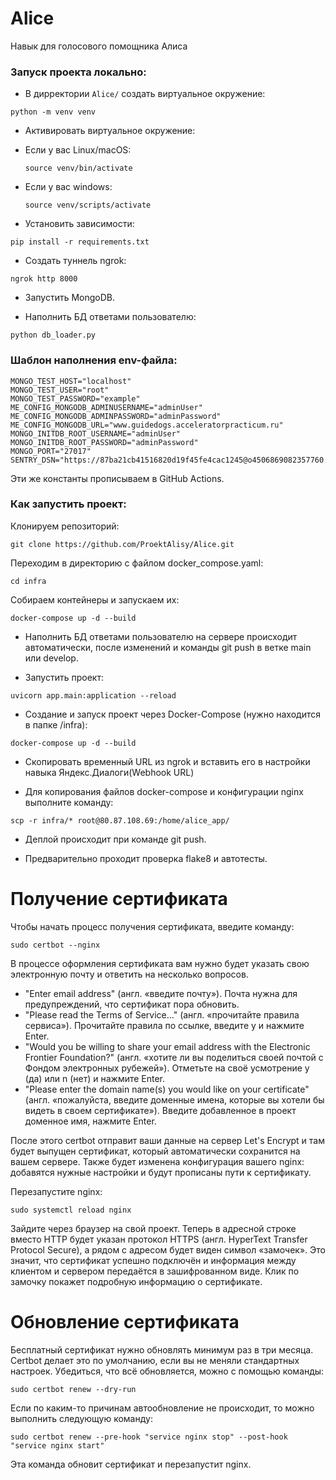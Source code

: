# Alice
Навык для голосового помощника Алиса

### Запуск проекта локально:

- В дирректории `Alice/` создать виртуальное окружение:

`python -m venv venv`

- Активировать виртуальное окружение:

* Если у вас Linux/macOS:

    ```
    source venv/bin/activate
    ```

* Если у вас windows:

    ```
    source venv/scripts/activate
    ```

- Установить зависимости:
```
pip install -r requirements.txt
```

- Создать туннель ngrok:
```
ngrok http 8000
```
- Запустить MongoDB.

- Наполнить БД ответами пользователю:
```
python db_loader.py
```

### Шаблон наполнения env-файла:
```
MONGO_TEST_HOST="localhost"
MONGO_TEST_USER="root"
MONGO_TEST_PASSWORD="example"
ME_CONFIG_MONGODB_ADMINUSERNAME="adminUser"
ME_CONFIG_MONGODB_ADMINPASSWORD="adminPassword"
ME_CONFIG_MONGODB_URL="www.guidedogs.acceleratorpracticum.ru"
MONGO_INITDB_ROOT_USERNAME="adminUser"
MONGO_INITDB_ROOT_PASSWORD="adminPassword"
MONGO_PORT="27017"
SENTRY_DSN="https://87ba21cb41516820d19f45fe4cac1245@o4506869082357760.ingest.us.sentry.io/4506869085634560"
```
Эти же константы прописываем в GitHub Actions.


### Как запустить проект:
Клонируем репозиторий:
```
git clone https://github.com/ProektAlisy/Alice.git
```
Переходим в директорию с файлом docker_compose.yaml:
```
cd infra
```
Собираем контейнеры и запускаем их:
```
docker-compose up -d --build 
```


- Наполнить БД ответами пользователю на сервере происходит автоматически, после изменений и команды git push в ветке main или develop.

- Запустить проект:
```
uvicorn app.main:application --reload
```

- Создание и запуск проект через Docker-Compose (нужно находится в папке /infra):
```
docker-compose up -d --build
```
- Скопировать временный URL из ngrok и вставить его в настройки навыка Яндекс.Диалоги(Webhook URL)

- Для копирования файлов docker-compose и конфигурации nginx выполните команду:
```
scp -r infra/* root@80.87.108.69:/home/alice_app/
```

- Деплой происходит при команде git push.

- Предварительно проходит проверка flake8 и автотесты.

# Получение сертификата

Чтобы начать процесс получения сертификата, введите команду:
```
sudo certbot --nginx 
```

В процессе оформления сертификата вам нужно будет указать свою электронную почту и ответить на несколько вопросов.

- "Enter email address" (англ. «введите почту»). Почта нужна для предупреждений, что сертификат пора обновить.
- "Please read the Terms of Service..." (англ. «прочитайте правила сервиса»). Прочитайте правила по ссылке, введите y и нажмите Enter.
- "Would you be willing to share your email address with the Electronic Frontier Foundation?" (англ. «хотите ли вы поделиться своей почтой с Фондом электронных рубежей»). Отметьте на своё усмотрение y (да) или n (нет) и нажмите Enter.
- "Please enter the domain name(s) you would like on your certificate" (англ. «пожалуйста, введите доменные имена, которые вы хотели бы видеть в своем сертификате»). Введите добавленное в проект доменное имя, нажмите Enter.

После этого certbot отправит ваши данные на сервер Let's Encrypt и там будет выпущен сертификат, который автоматически сохранится на вашем сервере. Также будет изменена конфигурация вашего nginx: добавятся нужные настройки и будут прописаны пути к сертификату.

Перезапустите nginx:
```
sudo systemctl reload nginx 
```

Зайдите через браузер на свой проект. Теперь в адресной строке вместо HTTP будет указан протокол HTTPS (англ. HyperText Transfer Protocol Secure), а рядом с адресом будет виден символ «замочек». Это значит, что сертификат успешно подключён и информация между клиентом и сервером передаётся в зашифрованном виде. Клик по замочку покажет подробную информацию о сертификате.

# Обновление сертификата

Бесплатный сертификат нужно обновлять минимум раз в три месяца. Certbot делает это по умолчанию, если вы не меняли стандартных настроек. 
Убедиться, что всё обновляется, можно с помощью команды:
```
sudo certbot renew --dry-run 
```

Если по каким-то причинам автообновление не происходит, то можно выполнить следующую команду:
```
sudo certbot renew --pre-hook "service nginx stop" --post-hook "service nginx start" 
```

Эта команда обновит сертификат и перезапустит nginx.
